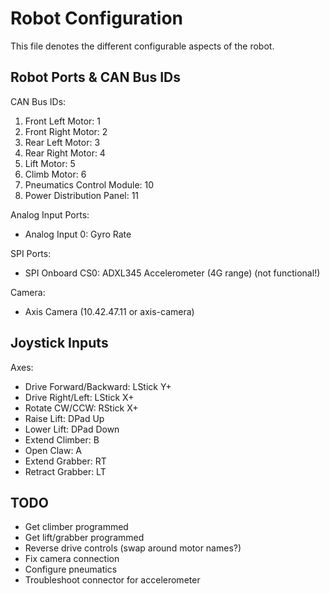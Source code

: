 Robot Configuration
======================================

This file denotes the different configurable aspects of the robot.

Robot Ports & CAN Bus IDs
-------------------------------------------

CAN Bus IDs:

1. Front Left Motor: 1
2. Front Right Motor: 2
3. Rear Left Motor: 3
4. Rear Right Motor: 4
5. Lift Motor: 5
6. Climb Motor: 6
7. Pneumatics Control Module: 10
8. Power Distribution Panel: 11

Analog Input Ports:

- Analog Input 0: Gyro Rate

SPI Ports:

- SPI Onboard CS0: ADXL345 Accelerometer (4G range) (not functional!)

Camera:

- Axis Camera (10.42.47.11 or axis-camera)

Joystick Inputs
-------------------------------------------

Axes:

- Drive Forward/Backward: LStick Y+
- Drive Right/Left: LStick X+
- Rotate CW/CCW: RStick X+
- Raise Lift: DPad Up
- Lower Lift: DPad Down
- Extend Climber: B
- Open Claw: A
- Extend Grabber: RT
- Retract Grabber: LT

TODO
-------------------------------------------

- Get climber programmed
- Get lift/grabber programmed
- Reverse drive controls (swap around motor names?)
- Fix camera connection
- Configure pneumatics
- Troubleshoot connector for accelerometer